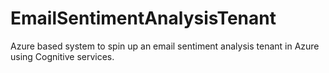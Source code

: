 # EmailSentimentAnalysisTenant
Azure based system to spin up an email sentiment analysis tenant in Azure using Cognitive services.

